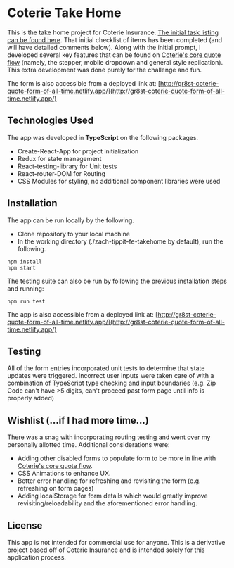 # Coterie Take Home

This is the take home project for Coterie Insurance. [The initial task listing can be found here](https://github.com/CoterieInsure/frontend-takehome-project). That initial checklist of items has been completed (and will have detailed comments below). Along with the initial prompt, I developed several key features that can be found on [Coterie's core quote flow](https://quote.coterieinsurance.com/) (namely, the stepper, mobile dropdown and general style replication). This extra development was done purely for the challenge and fun.

The form is also accessible from a deployed link at: [http://gr8st-coterie-quote-form-of-all-time.netlify.app/](http://gr8st-coterie-quote-form-of-all-time.netlify.app/)

## Technologies Used

The app was developed in **TypeScript** on the following packages.
- Create-React-App for project initialization
- Redux for state management
- React-testing-library for Unit tests
- React-router-DOM for Routing
- CSS Modules for styling, no additional component libraries were used
## Installation

The app can be run locally by the following.
- Clone repository to your local machine
- In the working directory (./zach-tippit-fe-takehome by default), run the following.

```
npm install
npm start
```

The testing suite can also be run by following the previous installation steps and running:

```
npm run test
```

The app is also accessible from a deployed link at: [http://gr8st-coterie-quote-form-of-all-time.netlify.app/](http://gr8st-coterie-quote-form-of-all-time.netlify.app/)

## Testing

All of the form entries incorporated unit tests to determine that state updates were triggered. Incorrect user inputs were taken care of with a combination of TypeScript type checking and input boundaries (e.g. Zip Code can't have >5 digits, can't proceed past form page until info is properly added)
## Wishlist (...if I had more time...)

There was a snag with incorporating routing testing and went over my personally allotted time. Additional considerations were:
- Adding other disabled forms to populate form to be more in line with [Coterie's core quote flow](https://quote.coterieinsurance.com/).
- CSS Animations to enhance UX. 
- Better error handling for refreshing and revisiting the form (e.g. refreshing on form pages)
- Adding localStorage for form details which would greatly improve revisiting/reloadability and the aforementioned error handling.

## License

This app is not intended for commercial use for anyone. This is a derivative project based off of Coterie Insurance and is intended solely for this application process.
